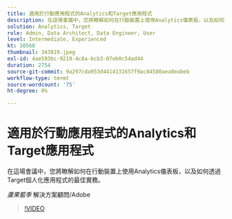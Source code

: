 ```yaml
---
title: 適用於行動應用程式的Analytics和Target應用程式
description: 在這場會議中，您將瞭解如何在行動裝置上使用Analytics儀表板，以及如何透過Target個人化應用程式的最佳實務。
solution: Analytics, Target
role: Admin, Data Architect, Data Engineer, User
level: Intermediate, Experienced
kt: 10568
thumbnail: 343819.jpeg
exl-id: 4ae593bc-9219-4c8a-bcb3-07eb0c54ad44
duration: 2754
source-git-commit: 9a297cda953d4414131657f9ac84580aea0eabeb
workflow-type: tm+mt
source-wordcount: '75'
ht-degree: 0%

---
```


# 適用於行動應用程式的Analytics和Target應用程式

在這場會議中，您將瞭解如何在行動裝置上使用Analytics儀表板，以及如何透過Target個人化應用程式的最佳實務。

*蘆果藍季* 解決方案顧問/Adobe

>[!VIDEO](https://video.tv.adobe.com/v/343819/?quality=12&learn=on)
